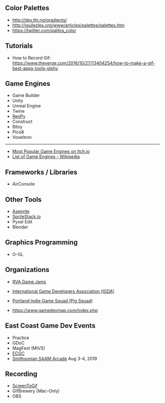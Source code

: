 ## Color Palettes

* http://dev.thi.ng/gradients/
* http://iquilezles.org/www/articles/palettes/palettes.htm
* https://twitter.com/palitra_color

## Tutorials

* How to Record Gif: https://www.theverge.com/2016/10/27/13404254/how-to-make-a-gif-best-apps-tools-giphy

## Game Engines

* Game Builder
* Unity
* Unreal Engine
* Twine
* [RenPy](https://www.renpy.org/)
* Construct
* Bitsy
* Pico8
* Voxeltron
---
* [Most Popular Game Engines on Itch.io](https://boingboing.net/2018/07/17/the-most-popular-engines-for-i.html)
* [List of Game Engines - Wikipedia](https://en.wikipedia.org/wiki/List_of_game_engines)

## Frameworks / Libraries

* AirConsole

## Other Tools

* [Aseprite](http://www.aseprite.org)
* [SpriteStack.io](https://spritestack.io/)
* Pyxel Edit
* Blender

## Graphics Programming

* O-GL

## Organizations

* [RVA Game Jams](https://www.rvagamejams.com)
* [International Game Developers Association (IGDA)](https://www.igda.org/)
* [Portland Indie Game Squad (Pig Squad)](https://pigsquad.com/)

* https://www.gamedevmap.com/index.php

## East Coast Game Dev Events

* Practice
* GDoC
* MagFest (MIVS)
* [ECGC](http://ecgconf.com/)
* [Smithsonian SAAM Arcade](https://americanart.si.edu/events/saam-arcade) Aug 3-4, 2019

## Recording

* [ScreenToGif](https://www.screentogif.com/)
* GifBrewery (Mac-Only)
* OBS
